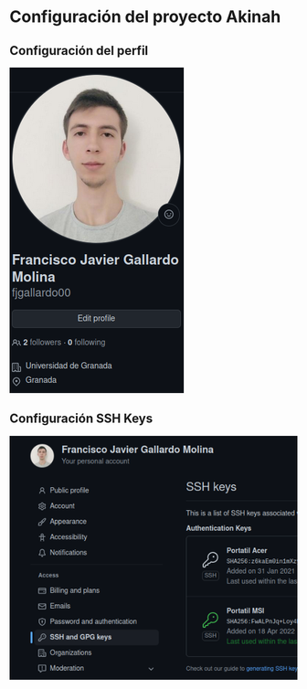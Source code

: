 # Configuración del proyecto Akinah

## Configuración del perfil

![Configuración del perfil](images/perfil.png)

## Configuración SSH Keys

![Configuración SSH Keys](images/SSH%20keys.png)

